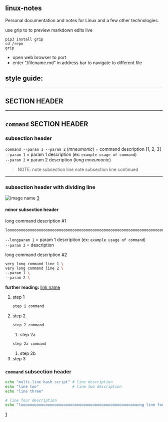
## linux-notes

Personal documentation and notes for Linux and a few other technologies.

use grip to to preview markdown edits live
```
pip3 install grip
cd /repo
grip
```
- open web browser to port
- enter "/filename.md" in address bar to navigate to different file

## style guide:



---
## SECTION HEADER


---
## `command` SECTION HEADER

### subsection header

`command --param 1 --param 2` (*mneumonic*) = command description [1, 2, 3]  
                                `--param 1` = param 1 description (ex: `example usage of command`)  
                                `--param 2` = param 2 description (*long mneumonic*)  

> NOTE: note subsection line
        note subsection line continued

---
### subsection header with dividing line

![image name](/image/path.webp) [3]

#### minor subsection header

long command description #1
```bash
loooooooooooooooooooooooooooooooooooooooooooooooooooooooooooooooooooooooooong command --longparam 1 --param 2`
```
`--longparam 1` = param 1 description (ex: `example usage of command`)  
`--param 2`     = description  

long command description #2
```bash
very long command line 1 \
very long command line 2 \
--param 1 \
--param 2 \
```

**further reading:** [link name](https://www.link-address.example.com)

1. step 1
   ```bash
   step 1 command
   ```
1. step 2
   ```bash
   step 2 command
   ```
   1. step 2a
   ```bash
   step 2a command
   ```
   1. step 2b
1. step 3

### `command` subsection header

```bash
echo "multi-line bash script" # line description
echo "line two"               # line two description
echo "line three"

# line four description
echo "looooooooooooooooooooooooooooooooooooooooooooooooooooong line four"
```
[1]

[1]: https://www.source-1.com  
[2]: https://www.source-2.com  
[3]: https://www.source-3.com  
